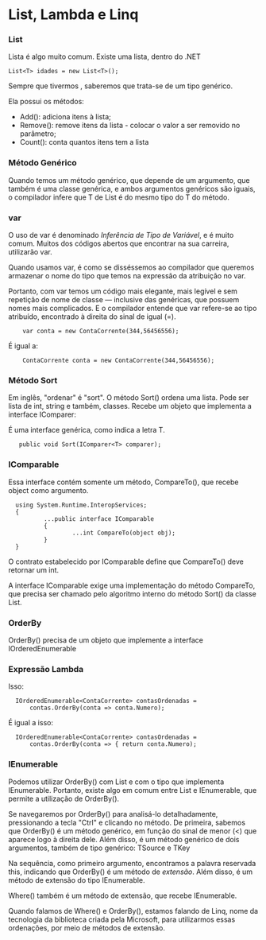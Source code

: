 # List, Lambda e Linq

### List
Lista é algo muito comum. Existe uma lista, dentro do .NET

    List<T> idades = new List<T>();

Sempre que tivermos <T>, saberemos que trata-se de um tipo genérico. 

Ela possui os métodos:

* Add(): adiciona itens à lista;
* Remove(): remove itens da lista - colocar o valor a ser removido no parâmetro;
* Count(): conta quantos itens tem a lista

### Método Genérico
Quando temos um método genérico, que depende de um argumento, que também é uma classe genérica, e ambos argumentos genéricos são iguais, o compilador infere que T de List<T> é do mesmo tipo do T do método.

### var
O uso de var é denominado _Inferência de Tipo de Variável_, e é muito comum. Muitos dos códigos abertos que encontrar na sua carreira, utilizarão var.

Quando usamos var, é como se disséssemos ao compilador que queremos armazenar o nome do tipo que temos na expressão da atribuição no var.

Portanto, com var temos um código mais elegante, mais legível e sem repetição de nome de classe — inclusive das genéricas, que possuem nomes mais complicados. E o compilador entende que var refere-se ao tipo atribuído, encontrado à direita do sinal de igual (=).

        var conta = new ContaCorrente(344,56456556);

É igual a:

        ContaCorrente conta = new ContaCorrente(344,56456556);


### Método Sort
Em inglês, "ordenar" é "sort". O método Sort() ordena uma lista. Pode ser lista de int, string e também, classes. Recebe um objeto que implementa a interface IComparer<T>:

É uma interface genérica, como indica a letra T. 

       public void Sort(IComparer<T> comparer);



### IComparable

Essa interface contém somente um método, CompareTo(), que recebe object como argumento. 

      using System.Runtime.InteropServices;
      {
              ...public interface IComparable
              {
                      ...int CompareTo(object obj);
              }
      }

O contrato estabelecido por IComparable define que CompareTo() deve retornar um int.

A interface IComparable exige uma implementação do método CompareTo, que precisa ser chamado pelo algoritmo interno do método Sort() da classe List<T>.

### OrderBy
OrderBy() precisa de um objeto que implemente a interface IOrderedEnumerable<TSource>

### Expressão Lambda

Isso:

      IOrderedEnumerable<ContaCorrente> contasOrdenadas = 
          contas.OrderBy(conta => conta.Numero);

É igual a isso:

      IOrderedEnumerable<ContaCorrente> contasOrdenadas = 
          contas.OrderBy(conta => { return conta.Numero);

### IEnumerable

Podemos utilizar OrderBy() com List e com o tipo que implementa IEnumerable. Portanto, existe algo em comum entre List e IEnumerable, que permite a utilização de OrderBy().

Se navegaremos por OrderBy() para analisá-lo detalhadamente, pressionando a tecla "Ctrl" e clicando no método. De primeira, sabemos que OrderBy() é um método genérico, em função do sinal de menor (<) que aparece logo à direita dele. Além disso, é um método genérico de dois argumentos, também de tipo genérico: TSource e TKey

Na sequência, como primeiro argumento, encontramos a palavra reservada this, indicando que OrderBy() é um método de _extensão_. Além disso, é um método de extensão do tipo IEnumerable<TSource>.

Where() também é um método de extensão, que recebe IEnumerable.

Quando falamos de Where() e OrderBy(), estamos falando de Linq, nome da tecnologia da biblioteca criada pela Microsoft, para utilizarmos essas ordenações, por meio de métodos de extensão.


